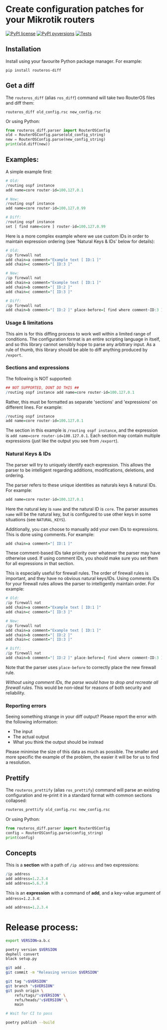# Create configuration patches for your Mikrotik routers

[![PyPI license](https://img.shields.io/pypi/l/ansicolortags.svg)](https://pypi.python.org/pypi/ansicolortags/)
[![PyPI pyversions](https://img.shields.io/pypi/pyversions/ansicolortags.svg)](https://pypi.python.org/pypi/ansicolortags/)
[![Tests](https://github.com/gardunha/routeros-diff/actions/workflows/ci.yaml/badge.svg)](https://github.com/gardunha/routeros-diff/actions/workflows/ci.yaml)

## Installation

Install using your favourite Python package manager. For example:

    pip install routeros-diff

## Get a diff

The `routeros_diff` (alias `ros_diff`) command will take two RouterOS files and diff them:

    routeros_diff old_config.rsc new_config.rsc

Or using Python:

```python
from routeros_diff.parser import RouterOSConfig
old = RouterOSConfig.parse(old_config_string)
new = RouterOSConfig.parse(new_config_string)
print(old.diff(new))
```

## Examples:

A simple example first:

```r
# Old:
/routing ospf instance
add name=core router-id=100.127.0.1

# New:
/routing ospf instance
add name=core router-id=100.127.0.99

# Diff:
/routing ospf instance
set [ find name=core ] router-id=100.127.0.99
```

Here is a more complex example where we use custom IDs in order to maintain 
expression ordering (see 'Natural Keys & IDs' below for details):

```r
# Old:
/ip firewall nat 
add chain=a comment="Example text [ ID:1 ]"
add chain=c comment="[ ID:3 ]"

# New:
/ip firewall nat 
add chain=a comment="Example text [ ID:1 ]"
add chain=b comment="[ ID:2 ]"
add chain=c comment="[ ID:3 ]"

# Diff:
/ip firewall nat 
add chain=b comment="[ ID:2 ]" place-before=[ find where comment~ID:3 ]
```

### Usage & limitations

This aim is for this diffing process to work well within a limited range of conditions.
The configuration format is an entire scripting language in itself, and so this library
cannot sensibly hope to parse any arbitrary input. As a rule of thumb, this library should
be able to diff anything produced by `/export`.

### Sections and expressions

The following is NOT supported:

```r
## NOT SUPPORTED, DONT DO THIS ##
/routing ospf instance add name=core router-id=100.127.0.1
```

Rather, this must be formatted as separate 'sections' and 'expressions' on different lines. For example:

```r
/routing ospf instance 
add name=core router-id=100.127.0.1
```

The section in this example is `/routing ospf instance`, and the expression is `add name=core router-id=100.127.0.1`.
Each section may contain multiple expressions (just like the output you see from `/export`).

### Natural Keys & IDs

The parser will try to uniquely identify each expression. This allows the parser to be intelligent regarding
additions, modifications, deletions, and ordering.

The parser refers to these unique identities as naturals keys & natural IDs. For example:

```r
add name=core router-id=100.127.0.1
```

Here the natural key is `name` and the natural ID is `core`. The parser assumes `name` will be the natural key,
but is configured to use other keys in some situations (see `NATURAL_KEYS`).

Additionally, you can choose to manually add your own IDs to expressions. This is done using comments.
For example:

```r
add chain=a comment="[ ID:1 ]"
```

These comment-based IDs take priority over whatever the parser may have otherwise used.
If using comment IDs, you should make sure you set them for all expressions in
that section.

This is especially useful for firewall rules. The order of firewall rules is important, and they have no
obvious natural keys/IDs. Using comments IDs for your firewall rules allows the parser to
intelligently maintain order. For example:

```r
# Old:
/ip firewall nat 
add chain=a comment="Example text [ ID:1 ]"
add chain=c comment="[ ID:3 ]"

# New:
/ip firewall nat 
add chain=a comment="Example text [ ID:1 ]"
add chain=b comment="[ ID:2 ]"
add chain=c comment="[ ID:3 ]"

# Diff:
/ip firewall nat 
add chain=b comment="[ ID:2 ]" place-before=[ find where comment~ID:3 ]
```

Note that the parser uses `place-before` to correctly place the new firewall rule.

*Without using comment IDs, the parse would have to drop and recreate all firewall rules.* This would
be non-ideal for reasons of both security and reliability.

### Reporting errors

Seeing something strange in your diff output? Please report the error with the following information:

* The input
* The actual output
* What you think the output should be instead

Please minimise the size of this data as much as possible. The smaller and more specific the example of the problem,
the easier it will be for us to find a resolution.

## Prettify

The `routeros_prettify` (alias `ros_prettify`) command will parse an existing configuration and re-print it in a
standard format with common sections collapsed:

```r
routeros_prettify old_config.rsc new_config.rsc
```

Or using Python:

```python
from routeros_diff.parser import RouterOSConfig
config = RouterOSConfig.parse(config_string)
print(config)
```

## Concepts

This is a **section** with a path of `/ip address` and two expressions:

```r
/ip address
add address=1.2.3.4
add address=5.6.7.8
```

This is an **expression** with a command of **add**, and a key-value argument of `address=1.2.3.4`:

```r
add address=1.2.3.4
```

# Release process:

```bash
export VERSION=a.b.c

poetry version $VERSION
dephell convert
black setup.py

git add .
git commit -m "Releasing version $VERSION"

git tag "v$VERSION"
git branch "v$VERSION"
git push origin \
    refs/tags/"v$VERSION" \
    refs/heads/"v$VERSION" \
    main

# Wait for CI to pass

poetry publish --build
```
